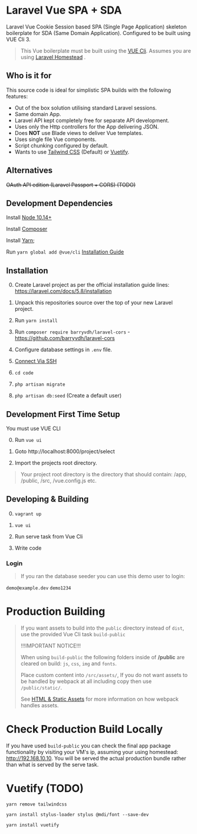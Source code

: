 # Laravel Vue SPA + SDA

Laravel Vue Cookie Session based SPA (Single Page Application) skeleton boilerplate for SDA (Same Domain Application).
Configured to be built using VUE Cli 3.

> This Vue boilerplate must be built using the [VUE Cli](https://cli.vuejs.org/).
> Assumes you are using [Laravel Homestead](https://laravel.com/docs/5.8/homestead) .

## Who is it for
This source code is ideal for simplistic SPA builds with the following features:
 - Out of the box solution utilising standard Laravel sessions.
 - Same domain App.
 - Laravel API kept completely free for separate API development.
 - Uses only the Http controllers for the App delivering JSON.
 - Does **NOT** use Blade views to deliver Vue templates.
 - Uses single file Vue components.
 - Script chunking configured by default.
 - Wants to use [Tailwind CSS](https://tailwindcss.com/) (Default) or [Vuetify](https://vuetifyjs.com).

## Alternatives

~~OAuth API edition (Laravel Passport + CORS) (TODO)~~

## Development Dependencies

Install [Node 10.14+](https://nodejs.org/en/)

Install [Composer](https://getcomposer.org/)

Install [Yarn](https://yarnpkg.com/en/docs/install);

Run `yarn global add @vue/cli` [Installation Guide](https://cli.vuejs.org/guide/installation.html)

## Installation

0) Create Laravel project as per the official installation guide lines: https://laravel.com/docs/5.8/installation

0) Unpack this repositories source over the top of your new Laravel project.

0) Run `yarn install`

0) Run `composer require barryvdh/laravel-cors` - https://github.com/barryvdh/laravel-cors

0) Configure database settings in `.env` file.

0) [Connect Via SSH](https://laravel.com/docs/5.8/homestead#connecting-via-ssh)

0) `cd code`

0) `php artisan migrate`

0) `php artisan db:seed` (Create a default user)

## Development First Time Setup

You must use VUE CLI

0) Run `vue ui`

0) Goto http://localhost:8000/project/select

0) Import the projects root directory.

> Your project root directory is the directory that should contain: /app, /public, /src, /vue.config.js etc.

## Developing & Building

0) `vagrant up`

0) `vue ui`

0) Run serve task from Vue Cli

0) Write code

### Login

> If you ran the database seeder you can use this demo user to login:

`demo@example.dev` `demo1234`

# Production Building

> If you want assets to build into the `public` directory instead of `dist`, use the provided Vue Cli task `build-public`
>
> !!!IMPORTANT NOTICE!!!
>
> When using `build-public` the following folders inside of **/public** are cleared on build: `js`, `css`, `img` and `fonts`.
>
> Place custom content into `/src/assets/`, If you do not want assets to be handled by webpack at all including copy then use `/public/static/`.
>
> See [HTML & Static Assets](https://cli.vuejs.org/guide/html-and-static-assets.html) for more information on how webpack handles assets.


# Check Production Build Locally

If you have used `build-public` you can check the final app package functionality by visiting your VM's ip, assuming your using homestead: http://192.168.10.10.
You will be served the actual production bundle rather than what is served by the serve task.



# Vuetify (TODO)

`yarn remove tailwindcss`

`yarn install stylus-loader stylus @mdi/font --save-dev`

`yarn install vuetify`

